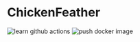 # ChickenFeather
![learn github actions](https://github.com/mrssss/ChickenFeather/actions/workflows/learn-github-actions.yml/badge.svg)
![push docker image](https://github.com/mrssss/ChickenFeather/actions/workflows/push_docker_image.yml/badge.svg)